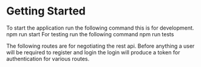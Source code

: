 # Getting Started
To start the application run the following command this is for development.
npm run start
For testing run the following command
npm run tests

The following routes are for negotiating the rest api.
Before anything a user will be required to register and login the login will produce a token for authentication for various routes.
